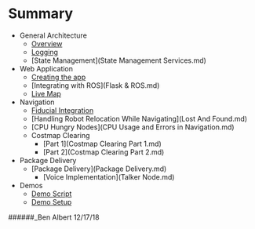 # Summary 

* General Architecture
	* [Overview](architecture.md)
	* [Logging](logging.md)
	* [State Management](State Management Services.md)
* Web Application
	* [Creating the app](Flask.md)
	* [Integrating with ROS](Flask & ROS.md)
	* [Live Map](LiveMap.md)
* Navigation
	* [Fiducial Integration](Fiducials.md)
	* [Handling Robot Relocation While Navigating](Lost And Found.md)
	* [CPU Hungry Nodes](CPU Usage and Errors in Navigation.md)
	* Costmap Clearing
		* [Part 1](Costmap Clearing Part 1.md)
		* [Part 2](Costmap Clearing Part 2.md)
* Package Delivery
  * [Package Delivery](Package Delivery.md)
	* [Voice Implementation](Talker Node.md)
* Demos
	* [Demo Script](demo_script_fall_2018.md)
	* [Demo Setup](gen2_demo_instructions.md)

######_Ben Albert 12/17/18
